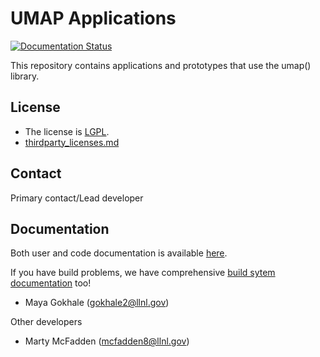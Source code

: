# UMAP Applications

[![Documentation Status](https://readthedocs.org/projects/umap-apps/badge/?version=latest)](https://llnl-umap.readthedocs.io/en/develop/?badge=develop)

This repository contains applications and prototypes that use the umap()
library.

## License

- The license is [LGPL](/LICENSE).
- [thirdparty_licenses.md](/thirdparty_licenses.md)

## Contact

Primary contact/Lead developer

## Documentation

Both user and code documentation is available [here](http://umap-apps.readthedocs.io/).

If you have build problems, we have comprehensive [build sytem documentation](https://umap-apps.readthedocs.io/en/develop/advanced_configuration.html) too!

- Maya Gokhale (gokhale2@llnl.gov)

Other developers

- Marty McFadden  (mcfadden8@llnl.gov)
